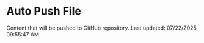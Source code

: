 # Auto Push File

Content that will be pushed to GitHub repository.
Last updated: 07/22/2025, 09:55:47 AM